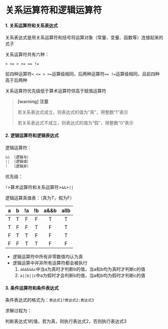 # 关系运算符和逻辑运算符

#### 1. 关系运算符和关系表达式

关系表达式是用关系运算符和括号将运算对象（常量、变量、函数等）连接起来的式子

关系运算符共有六种：

`< <= > >= == !=`

前四种运算符`< <= > >=`运算级相同，后两种运算符`== !=`运算级相同，且前四种高于后两种

关系运算符优先级低于算术运算符但高于赋值运算符

> **[warning] 注意**
>
> 若关系表达式成立，则表达式的值为“真”，用整数“1”表示
>
> 若关系表达式不成立，则表达式的值为“假”，用整数“0”表示

#### 2. 逻辑运算符和逻辑表达式

逻辑运算符：

```c
&& （逻辑与）
|| （逻辑或）
!  （逻辑非）
```

优先级：

`!`>算术运算符和关系运算符>`&&`>`||`

逻辑运算真值表：（真为T，假为F）

|  a   |  b   |  !a  |  !b  | a&&b | a&#108;&#108;b |
| :--: | :--: | :--: | :--: | :--: | :------------: |
|  T   |  T   |  F   |  F   |  T   |       T        |
|  T   |  F   |  F   |  T   |  F   |       T        |
|  F   |  T   |  T   |  F   |  F   |       T        |
|  F   |  F   |  T   |  T   |  F   |       F        |

* 逻辑运算符中所有非零数值均认为真
* 逻辑运算中并非所有运算符都会被执行
  1. `a&&b&&c`中当a为真时才判断b的值，当a和b均为真时才判断c的值
  2. `a||b||c`中a为假时才会判断b的值，当a和b均为假时才判断c的值

#### 3. 条件运算符和条件表达式

条件表达式的格式为：`表达式1?表达式2:表达式3`

求解过程为：

判断表达式1的值，若为真，则执行表达式2，否则执行表达式3